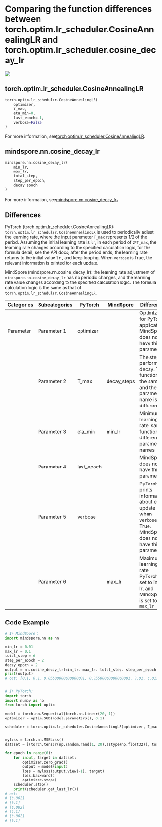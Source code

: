 # Comparing the function differences between torch.optim.lr_scheduler.CosineAnnealingLR and torch.optim.lr_scheduler.cosine_decay_lr

<a href="https://gitee.com/mindspore/docs/blob/r2.0.0-alpha/docs/mindspore/source_en/note/api_mapping/pytorch_diff/CosineDecayLr.md" target="_blank"><img src="https://mindspore-website.obs.cn-north-4.myhuaweicloud.com/website-images/master/resource/_static/logo_source_en.png"></a>

## torch.optim.lr_scheduler.CosineAnnealingLR

```python
torch.optim.lr_scheduler.CosineAnnealingLR(
    optimizer,
    T_max,
    eta_min=0,
    last_epoch=-1,
    verbose=False
)
```

For more information, see[torch.optim.lr_scheduler.CosineAnnealingLR](https://pytorch.org/docs/1.8.1/optim.html#torch.optim.lr_scheduler.CosineAnnealingLR).

## mindspore.nn.cosine_decay_lr

```python
mindspore.nn.cosine_decay_lr(
    min_lr,
    max_lr,
    total_step,
    step_per_epoch,
    decay_epoch
)
```

For more information, see[mindspore.nn.cosine_decay_lr](https://www.mindspore.cn/docs/zh-CN/r2.0.0-alpha/api_python/nn/mindspore.nn.cosine_decay_lr.html#mindspore.nn.cosine_decay_lr)。

## Differences

PyTorch (torch.optim.lr_scheduler.CosineAnnealingLR): `torch.optim.lr_scheduler.CosineAnnealingLR` is used to periodically adjust the learning rate, where the input parameter `T_max` represents 1/2 of the period. Assuming the initial learning rate is `lr`, in each period of `2*T_max`, the learning rate changes according to the specified calculation logic, for the formula detail, see the API docs; after the period ends, the learning rate returns to the initial value `lr` , and keep looping. When `verbose` is True, the relevant information is printed for each update.

MindSpore (mindspore.nn.cosine_decay_lr): the learning rate adjustment of `mindspore.nn.cosine_decay_lr` has no periodic changes, and the learning rate value changes according to the specified calculation logic. The formula calculation logic is the same as that of `torch.optim.lr_scheduler.CosineAnnealingLR`.

| Categories | Subcategories  | PyTorch | MindSpore | Differences                 |
| ---- | ----- | ------- | --------- | -------------------- |
| Parameter | Parameter 1 | optimizer   |        | Optimizer for PyTorch applications. MindSpore does not have this parameter |
|      | Parameter 2 | T_max   | decay_steps | The step to perform decay. The function is the same, and the parameter name is different |
|      | Parameter 3 | eta_min | min_lr     | Minimum learning rate, same function, different parameter names |
|      | Parameter 4 | last_epoch |   | MindSpore does not have this parameter |
|      | Parameter 5 | verbose |        | PyTorch prints information about each update when `verbose` is True. MindSpore does not have this parameter |
|      | Parameter 6 |       |  max_lr   | Maximum learning rate. PyTorch is set to initial lr, and MindSpore is set to `max_lr` |

## Code Example

```python
# In MindSpore：
import mindspore.nn as nn

min_lr = 0.01
max_lr = 0.1
total_step = 6
step_per_epoch = 2
decay_epoch = 2
output = nn.cosine_decay_lr(min_lr, max_lr, total_step, step_per_epoch, decay_epoch)
print(output)
# out: [0.1, 0.1, 0.05500000000000001, 0.05500000000000001, 0.01, 0.01]


# In PyTorch:
import torch
import numpy as np
from torch import optim

model = torch.nn.Sequential(torch.nn.Linear(20, 1))
optimizer = optim.SGD(model.parameters(), 0.1)

scheduler = torch.optim.lr_scheduler.CosineAnnealingLR(optimizer, T_max=1, eta_min=0.002)


myloss = torch.nn.MSELoss()
dataset = [(torch.tensor(np.random.rand(1, 20).astype(np.float32)), torch.tensor([1.]))]

for epoch in range(6):
    for input, target in dataset:
        optimizer.zero_grad()
        output = model(input)
        loss = myloss(output.view(-1), target)
        loss.backward()
        optimizer.step()
    scheduler.step()
    print(scheduler.get_last_lr())
# out:
# [0.002]
# [0.1]
# [0.002]
# [0.1]
# [0.002]
# [0.1]
```
